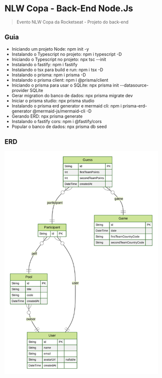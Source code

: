 # NLW Copa - Back-End Node.Js

> Evento NLW Copa da Rocketseat - Projeto do back-end

## Guia

- Iniciando um projeto Node: npm init -y
- Instalando o Typescript no projeto: npm i typescript -D
- Iniciando o Typescript no projeto: npx tsc --init
- Instalando o fastify: npm i fastify
- Instalando o tsx para build e run: npm i tsx -D
- Instalando o prisma: npm i prisma -D
- Instalando o prisma client: npm i @prisma/client
- Iniciando o prisma para usar o SQLite: npx prisma init --datasource-provider SQLite
- Gerar migration do banco de dados: npx prisma migrate dev
- Iniciar o prisma studio: npx prisma studio
- Instalando o prisma erd generator e mermaid cli: npm i prisma-erd-generator @mermaid-js/mermaid-cli -D
- Gerando ERD: npx prisma generate
- Instalando o fastify cors: npm i @fastify/cors
- Popular o banco de dados: npx prisma db seed

## ERD

![ERD](prisma/ERD.svg)
